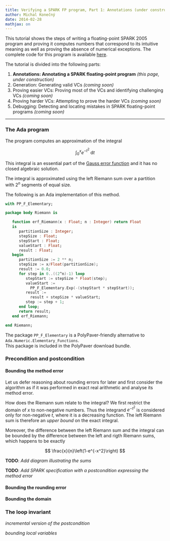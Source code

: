 ```yaml
---
title: Verifying a SPARK FP program, Part 1: Annotations (under construction)
author: Michal Konečný
date: 2014-02-28
mathjax: on
---
```


This tutorial shows the steps of writing a floating-point SPARK 2005 program
and proving it computes numbers that correspond to its intuitive meaning 
as well as proving the absence of numerical exceptions.  The complete code
for this program is available [here](https://github.com/michalkonecny/polypaver/tree/master/tools/SPARK2005/examples/erfRiemann).

The tutorial is divided into the following parts:

  1. **Annotations: Annotating a SPARK floating-point program** *(this page, under construction)* 
  2. Generation: Generating valid VCs *(coming soon)*
  3. Proving easier VCs: Proving most of the VCs and identifying challenging VCs *(coming soon)*
  4. Proving harder VCs: Attempting to prove the harder VCs *(coming soon)*
  5. Debugging: Detecting and locating mistakes in SPARK floating-point programs *(coming soon)* 

---

### The Ada program

The program computes an approximation of the integral

$$
\int_0^x e^{-t^2}\;\mathrm{d}t
$$

This integral is an essential part of the [Gauss error function](http://en.wikipedia.org/wiki/Error_function) and it has no closed algebraic solution.

The integral is approximated using the left Riemann sum over a partition with $2^n$ segments of equal size.  

The following is an Ada implementation of this method.

```ada
with PP_F_Elementary;

package body Riemann is

   function erf_Riemann(x : Float; n : Integer) return Float
   is
      partitionSize : Integer;
      stepSize : Float;
      stepStart : Float;
      valueStart : Float;
      result : Float;
   begin
      partitionSize := 2 ** n;
      stepSize := x/Float(partitionSize);
      result := 0.0;
      for step in 0..((2^n)-1) loop
         stepStart := stepSize * Float(step);
         valueStart :=
           PP_F_Elementary.Exp(-(stepStart * stepStart));
         result := 
           result + stepSize * valueStart;
         step := step + 1;
      end loop;
      return result;
   end erf_Riemann;

end Riemann;
```

The package `PP_F_Elementary` is a PolyPaver-friendly alternative
to `Ada.Numeric.Elementary_Functions`.  
This package is included in the PolyPaver download bundle.  

### Precondition and postcondition

#### Bounding the method error

Let us defer reasoning about rounding errors for later and first consider the
algorithm as if it was performed in exact real arithmetic and analyse its method error.

How does the Riemann sum relate to the integral?  We first restrict the domain of $x$ to non-negative numbers.
Thus the integrand $e^{-t^2}$ is considered only for non-negative $t$, where it is a decreasing function.
The left Riemann sum is therefore an *upper bound* on the exact integral.  

Moreover, the difference between the left Riemann sum and the integral can be bounded by the difference
between the left and rigth Riemann sums, which happens to be exactly 

$$
\frac{x}{n}\left(1-e^{-x^2}\right)
$$

**TODO**: *Add diagram illustrating the sums*

**TODO**: *Add SPARK specification with a postcondition expressing the method error*

#### Bounding the rounding error

#### Bounding the domain

### The loop invariant

*incremental version of the postcondition*

*bounding local variables*